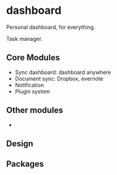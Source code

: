 # dashboard

Personal dashboard, for everything.

Task manager.

## Core Modules

- Sync dashboard: dashboard anywhere
- Document sync: Dropbox, evernote
- Notification
- Plugin system

## Other modules

- 

## Design


## Packages
